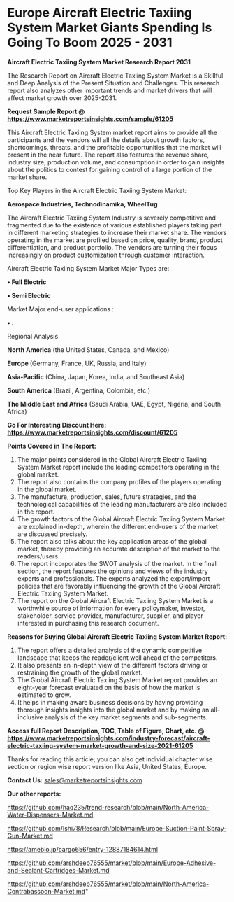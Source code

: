 # Europe Aircraft Electric Taxiing System Market Giants Spending Is Going To Boom 2025 - 2031

<strong>Aircraft Electric Taxiing System Market Research Report 2031</strong>

The Research Report on Aircraft Electric Taxiing System Market is a Skillful and Deep Analysis of the Present Situation and Challenges. This research report also analyzes other important trends and market drivers that will affect market growth over 2025-2031.

<strong>Request Sample Report @ <a href=https://www.marketreportsinsights.com/sample/61205>https://www.marketreportsinsights.com/sample/61205</a></strong>

This Aircraft Electric Taxiing System market report aims to provide all the participants and the vendors will all the details about growth factors, shortcomings, threats, and the profitable opportunities that the market will present in the near future. The report also features the revenue share, industry size, production volume, and consumption in order to gain insights about the politics to contest for gaining control of a large portion of the market share.

Top Key Players in the Aircraft Electric Taxiing System Market:

<strong>Aerospace Industries, Technodinamika, WheelTug</strong>

The Aircraft Electric Taxiing System Industry is severely competitive and fragmented due to the existence of various established players taking part in different marketing strategies to increase their market share. The vendors operating in the market are profiled based on price, quality, brand, product differentiation, and product portfolio. The vendors are turning their focus increasingly on product customization through customer interaction.

Aircraft Electric Taxiing System Market Major Types are:

<strong>• Full Electric

• Semi Electric</strong>

Market Major end-user applications :

<strong>• .</strong>

Regional Analysis

</u><strong><b>North America</b></strong> (the United States, Canada, and Mexico)

<strong><b>Europe </b></strong>(Germany, France, UK, Russia, and Italy)

<strong><b>Asia-Pacific</b></strong> (China, Japan, Korea, India, and Southeast Asia)

<strong><b>South America</b></strong> (Brazil, Argentina, Colombia, etc.)

<strong><b>The Middle East and Africa</b></strong> (Saudi Arabia, UAE, Egypt, Nigeria, and South Africa)

<strong>Go For Interesting Discount Here: <a href=https://www.marketreportsinsights.com/discount/61205>https://www.marketreportsinsights.com/discount/61205</a></strong>

<strong>Points Covered in The Report:</strong>
<ol>
  <li>The major points considered in the Global Aircraft Electric Taxiing System Market report include the leading competitors operating in the global market.</li>
  <li>The report also contains the company profiles of the players operating in the global market.</li>
  <li>The manufacture, production, sales, future strategies, and the technological capabilities of the leading manufacturers are also included in the report.</li>
  <li>The growth factors of the Global Aircraft Electric Taxiing System Market are explained in-depth, wherein the different end-users of the market are discussed precisely.</li>
  <li>The report also talks about the key application areas of the global market, thereby providing an accurate description of the market to the readers/users.</li>
  <li>The report incorporates the SWOT analysis of the market. In the final section, the report features the opinions and views of the industry experts and professionals. The experts analyzed the export/import policies that are favorably influencing the growth of the Global Aircraft Electric Taxiing System Market.</li>
  <li>The report on the Global Aircraft Electric Taxiing System Market is a worthwhile source of information for every policymaker, investor, stakeholder, service provider, manufacturer, supplier, and player interested in purchasing this research document.</li>
</ol>
<strong>Reasons for Buying Global Aircraft Electric Taxiing System Market Report:</strong>

<ol>
  <li>The report offers a detailed analysis of the dynamic competitive landscape that keeps the reader/client well ahead of the competitors.</li>
  <li>It also presents an in-depth view of the different factors driving or restraining the growth of the global market.</li>
  <li>The Global Aircraft Electric Taxiing System Market report provides an eight-year forecast evaluated on the basis of how the market is estimated to grow.</li>
  <li>It helps in making aware business decisions by having providing thorough insights insights into the global market and by making an all-inclusive analysis of the key market segments and sub-segments.</li>
</ol>
<strong>Access full Report Description, TOC, Table of Figure, Chart, etc. @ <a href=https://www.marketreportsinsights.com/industry-forecast/aircraft-electric-taxiing-system-market-growth-and-size-2021-61205>https://www.marketreportsinsights.com/industry-forecast/aircraft-electric-taxiing-system-market-growth-and-size-2021-61205</a></strong>


Thanks for reading this article; you can also get individual chapter wise section or region wise report version like Asia, United States, Europe.

<strong>Contact Us:</strong>
sales@marketreportsinsights.com

<strong>Our other reports:</strong>

<a href=https://github.com/haq235/trend-research/blob/main/North-America-Water-Dispensers-Market.md>https://github.com/haq235/trend-research/blob/main/North-America-Water-Dispensers-Market.md</a>

<a href=https://github.com/Ishi78/Research/blob/main/Europe-Suction-Paint-Spray-Gun-Market.md>https://github.com/Ishi78/Research/blob/main/Europe-Suction-Paint-Spray-Gun-Market.md</a>

<a href=https://ameblo.jp/cargo656/entry-12887184614.html>https://ameblo.jp/cargo656/entry-12887184614.html</a>

<a href=https://github.com/arshdeep76555/market/blob/main/Europe-Adhesive-and-Sealant-Cartridges-Market.md>https://github.com/arshdeep76555/market/blob/main/Europe-Adhesive-and-Sealant-Cartridges-Market.md</a>

<a href=https://github.com/arshdeep76555/market/blob/main/North-America-Contrabassoon-Market.md>https://github.com/arshdeep76555/market/blob/main/North-America-Contrabassoon-Market.md</a>"
